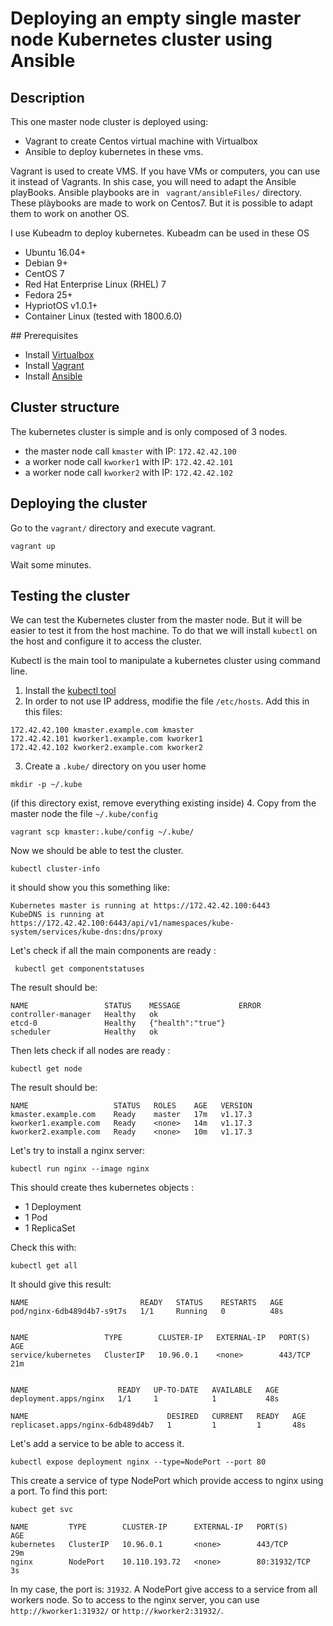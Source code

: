 # Deploying an empty single master node Kubernetes cluster using Ansible

## Description

This one master node cluster is deployed using:
* Vagrant to create Centos virtual machine with Virtualbox
* Ansible to deploy kubernetes in these vms.

Vagrant is used to create VMS. If you have VMs or computers, you can use it instead of Vagrants. In shis case, you will need to adapt the Ansible playBooks. 
Ansible playbooks are in ` vagrant/ansibleFiles/` directory.
These plàybooks are made to work on Centos7. But it is possible to adapt them to work on another OS.

I use Kubeadm to deploy kubernetes. Kubeadm can be used in these OS
*  Ubuntu 16.04+
*  Debian 9+
*  CentOS 7
*  Red Hat Enterprise Linux (RHEL) 7
*  Fedora 25+
*  HypriotOS v1.0.1+
*  Container Linux (tested with 1800.6.0)

## Prerequisites

* Install [Virtualbox](https://www.virtualbox.org/wiki/Linux_Downloads)
* Install [Vagrant](https://www.vagrantup.com/docs/installation/)
* Install [Ansible](https://docs.ansible.com/ansible/latest/installation_guide/intro_installation.html)

## Cluster structure
The kubernetes cluster is simple and is only composed of 3 nodes.
* the master node call `kmaster` with IP: `172.42.42.100`
* a worker node call `kworker1` with IP: `172.42.42.101`
* a worker node call `kworker2` with IP: `172.42.42.102`
 
## Deploying the cluster

Go to the `vagrant/` directory and execute vagrant.
```shell script
vagrant up
```
Wait some minutes.

## Testing the cluster
We can test the Kubernetes cluster from the master node. But it will be easier to test it from the host machine.
To do that we will install `kubectl` on the host and configure it to access the cluster. 

Kubectl is the main tool to manipulate a kubernetes cluster using command line.

1. Install the [kubectl tool](https://kubernetes.io/fr/docs/tasks/tools/install-kubectl/#pr%c3%a9-requis)
2. In order to not use IP address, modifie the file `/etc/hosts`. Add this in this files: 
```shell script
172.42.42.100 kmaster.example.com kmaster
172.42.42.101 kworker1.example.com kworker1
172.42.42.102 kworker2.example.com kworker2
```
3. Create a `.kube/` directory on you user home
```shell script
mkdir -p ~/.kube
``` 
(if this directory exist, remove everything existing inside)
4. Copy from the master node the file `~/.kube/config`
```shell script
vagrant scp kmaster:.kube/config ~/.kube/
```
Now we should be able to test the cluster.

````shell script
kubectl cluster-info
````
it should show you this something like: 
```shell script
Kubernetes master is running at https://172.42.42.100:6443
KubeDNS is running at https://172.42.42.100:6443/api/v1/namespaces/kube-system/services/kube-dns:dns/proxy
```
Let's check if all the main components are ready : 
```shell script
 kubectl get componentstatuses 
```
The result should be: 
```shell script
NAME                 STATUS    MESSAGE             ERROR
controller-manager   Healthy   ok                  
etcd-0               Healthy   {"health":"true"}   
scheduler            Healthy   ok    
```
Then lets check if all nodes are ready : 
````shell script
kubectl get node
````
The result should be: 
````shell script
NAME                   STATUS   ROLES    AGE   VERSION
kmaster.example.com    Ready    master   17m   v1.17.3
kworker1.example.com   Ready    <none>   14m   v1.17.3
kworker2.example.com   Ready    <none>   10m   v1.17.3
````
Let's try to install a nginx server: 
```shell script
kubectl run nginx --image nginx
```
This should create thes kubernetes objects : 
* 1 Deployment 
* 1 Pod
* 1 ReplicaSet

Check this with: 
```shell script
kubectl get all
```
It should give this result: 
```shell script
NAME                         READY   STATUS    RESTARTS   AGE
pod/nginx-6db489d4b7-s9t7s   1/1     Running   0          48s


NAME                 TYPE        CLUSTER-IP   EXTERNAL-IP   PORT(S)   AGE
service/kubernetes   ClusterIP   10.96.0.1    <none>        443/TCP   21m


NAME                    READY   UP-TO-DATE   AVAILABLE   AGE
deployment.apps/nginx   1/1     1            1           48s

NAME                               DESIRED   CURRENT   READY   AGE
replicaset.apps/nginx-6db489d4b7   1         1         1       48s
```
Let's add a service to be able to access it.
```shell script
kubectl expose deployment nginx --type=NodePort --port 80 
```
This create a service of type NodePort which provide access to nginx using a port.
To find this port: 
```shell script
kubect get svc
```
```shell script
NAME         TYPE        CLUSTER-IP      EXTERNAL-IP   PORT(S)        AGE
kubernetes   ClusterIP   10.96.0.1       <none>        443/TCP        29m
nginx        NodePort    10.110.193.72   <none>        80:31932/TCP   3s
```
In my case, the port is: `31932`. A NodePort give access to a service from all workers node.
So to access to the nginx server, you can use `http://kworker1:31932/` or `http://kworker2:31932/`.
